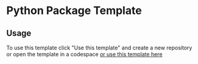 # Python Package Template


## Usage
To use this template click "Use this template" and create a new repository or open the template in a codespace [or use this template here](https://github.com/new?template_name=python-package-template&template_owner=mldxo)
